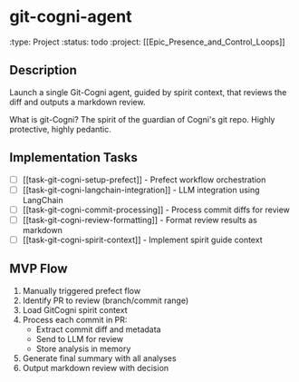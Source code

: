 # git-cogni-agent
:type: Project
:status: todo
:project: [[Epic_Presence_and_Control_Loops]]

## Description
Launch a single Git-Cogni agent, guided by spirit context, that reviews the diff and outputs a markdown review.

What is git-Cogni? The spirit of the guardian of Cogni's git repo. Highly protective, highly pedantic.

## Implementation Tasks
- [ ] [[task-git-cogni-setup-prefect]] - Prefect workflow orchestration
- [ ] [[task-git-cogni-langchain-integration]] - LLM integration using LangChain
- [ ] [[task-git-cogni-commit-processing]] - Process commit diffs for review
- [ ] [[task-git-cogni-review-formatting]] - Format review results as markdown
- [ ] [[task-git-cogni-spirit-context]] - Implement spirit guide context

## MVP Flow
1. Manually triggered prefect flow 
2. Identify PR to review (branch/commit range)
3. Load GitCogni spirit context
4. Process each commit in PR:
   - Extract commit diff and metadata
   - Send to LLM for review
   - Store analysis in memory
5. Generate final summary with all analyses
6. Output markdown review with decision
